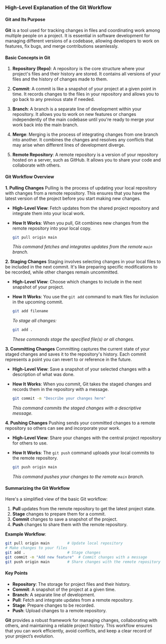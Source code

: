 ### High-Level Explanation of the Git Workflow

#### Git and Its Purpose

**Git** is a tool used for tracking changes in files and coordinating work among multiple people on a project. It is essential in software development for managing different versions of a codebase, allowing developers to work on features, fix bugs, and merge contributions seamlessly.

#### Basic Concepts in Git

1. **Repository (Repo)**: A repository is the core structure where your project's files and their history are stored. It contains all versions of your files and the history of changes made to them.

2. **Commit**: A commit is like a snapshot of your project at a given point in time. It records changes to the files in your repository and allows you to go back to any previous state if needed.

3. **Branch**: A branch is a separate line of development within your repository. It allows you to work on new features or changes independently of the main codebase until you're ready to merge your work back into the main branch.

4. **Merge**: Merging is the process of integrating changes from one branch into another. It combines the changes and resolves any conflicts that may arise when different lines of development diverge.

5. **Remote Repository**: A remote repository is a version of your repository hosted on a server, such as GitHub. It allows you to share your code and collaborate with others.

#### Git Workflow Overview

**1. Pulling Changes**
Pulling is the process of updating your local repository with changes from a remote repository. This ensures that you have the latest version of the project before you start making new changes.

- **High-Level View**: Fetch updates from the shared project repository and integrate them into your local work.
- **How It Works**: When you pull, Git combines new changes from the remote repository into your local copy.

  ```bash
  git pull origin main
  ```
  *This command fetches and integrates updates from the remote `main` branch.*

**2. Staging Changes**
Staging involves selecting changes in your local files to be included in the next commit. It's like preparing specific modifications to be recorded, while other changes remain uncommitted.

- **High-Level View**: Choose which changes to include in the next snapshot of your project.
- **How It Works**: You use the `git add` command to mark files for inclusion in the upcoming commit.

  ```bash
  git add filename
  ```
  *To stage all changes:*
  ```bash
  git add .
  ```
  *These commands stage the specified file(s) or all changes.*

**3. Committing Changes**
Committing captures the current state of your staged changes and saves it to the repository's history. Each commit represents a point you can revert to or reference in the future.

- **High-Level View**: Save a snapshot of your selected changes with a description of what was done.
- **How It Works**: When you commit, Git takes the staged changes and records them in the repository with a message.

  ```bash
  git commit -m "Describe your changes here"
  ```
  *This command commits the staged changes with a descriptive message.*

**4. Pushing Changes**
Pushing sends your committed changes to a remote repository so others can see and incorporate your work.

- **High-Level View**: Share your changes with the central project repository for others to use.
- **How It Works**: The `git push` command uploads your local commits to the remote repository.

  ```bash
  git push origin main
  ```
  *This command pushes your changes to the remote `main` branch.*

#### Summarizing the Git Workflow

Here's a simplified view of the basic Git workflow:

1. **Pull** updates from the remote repository to get the latest project state.
2. **Stage** changes to prepare them for a commit.
3. **Commit** changes to save a snapshot of the project.
4. **Push** changes to share them with the remote repository.

**Example Workflow**:
```bash
git pull origin main        # Update local repository
# Make changes to your files
git add .                   # Stage changes
git commit -m "Add new feature"  # Commit changes with a message
git push origin main        # Share changes with the remote repository
```

#### Key Points

- **Repository**: The storage for project files and their history.
- **Commit**: A snapshot of the project at a given time.
- **Branch**: A separate line of development.
- **Pull**: Fetch and integrate updates from a remote repository.
- **Stage**: Prepare changes to be recorded.
- **Push**: Upload changes to a remote repository.

**Git** provides a robust framework for managing changes, collaborating with others, and maintaining a reliable project history. This workflow ensures that you can work efficiently, avoid conflicts, and keep a clear record of your project’s evolution.
